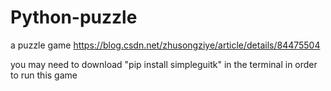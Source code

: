 # Python-puzzle
a puzzle game 
https://blog.csdn.net/zhusongziye/article/details/84475504

you may need to download "pip install simpleguitk" in the terminal in order to run this game
